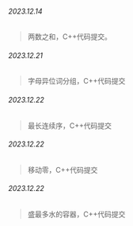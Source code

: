 ###### 2023.12.14

> 两数之和，C++代码提交。



###### 2023.12.21

> 字母异位词分组，C++代码提交



###### 2023.12.22

> 最长连续序，C++代码提交



###### 2023.12.22

> 移动零，C++代码提交



###### 2023.12.22

> 盛最多水的容器，C++代码提交
